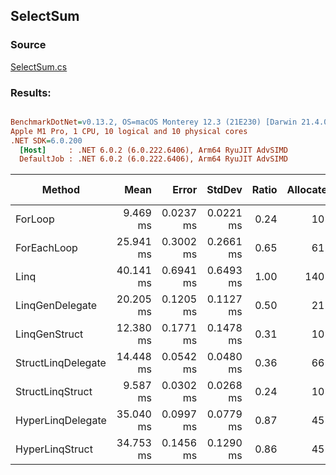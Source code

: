 ﻿## SelectSum

### Source
[SelectSum.cs](../../LinqGen.Benchmarks/Cases/SelectSum.cs)

### Results:
``` ini

BenchmarkDotNet=v0.13.2, OS=macOS Monterey 12.3 (21E230) [Darwin 21.4.0]
Apple M1 Pro, 1 CPU, 10 logical and 10 physical cores
.NET SDK=6.0.200
  [Host]     : .NET 6.0.2 (6.0.222.6406), Arm64 RyuJIT AdvSIMD
  DefaultJob : .NET 6.0.2 (6.0.222.6406), Arm64 RyuJIT AdvSIMD


```
|             Method |      Mean |     Error |    StdDev | Ratio | Allocated | Alloc Ratio |
|------------------- |----------:|----------:|----------:|------:|----------:|------------:|
|            ForLoop |  9.469 ms | 0.0237 ms | 0.0221 ms |  0.24 |      10 B |        0.07 |
|        ForEachLoop | 25.941 ms | 0.3002 ms | 0.2661 ms |  0.65 |      61 B |        0.44 |
|               Linq | 40.141 ms | 0.6941 ms | 0.6493 ms |  1.00 |     140 B |        1.00 |
|    LinqGenDelegate | 20.205 ms | 0.1205 ms | 0.1127 ms |  0.50 |      21 B |        0.15 |
|      LinqGenStruct | 12.380 ms | 0.1771 ms | 0.1478 ms |  0.31 |      10 B |        0.07 |
| StructLinqDelegate | 14.448 ms | 0.0542 ms | 0.0480 ms |  0.36 |      66 B |        0.47 |
|   StructLinqStruct |  9.587 ms | 0.0302 ms | 0.0268 ms |  0.24 |      10 B |        0.07 |
|  HyperLinqDelegate | 35.040 ms | 0.0997 ms | 0.0779 ms |  0.87 |      45 B |        0.32 |
|    HyperLinqStruct | 34.753 ms | 0.1456 ms | 0.1290 ms |  0.86 |      45 B |        0.32 |
